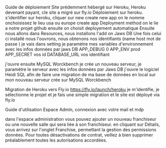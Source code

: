 Guide de déploiement
Site prédemment hébergé sur Heroku, Heroku devenant payant, cle site a migré sur fly.io Déploiement sur heroku. s'identifier sur heroku, cliquer sur new create new app on le nomme onchoisissez le lieu usa ou europe create app Deployment method on le lie a notre projet github ensuite on choisit deployement automatique Ensuite nous allons dans Resources, nous installons l'add on Jaws DB Une fois celui ci installé nous l'ouvrons, nous obtenons nos identifiants (name host mot de passe ) je vais dans setting je paramètre mes variables d'environnement avec les infos données par jaws DB APP_DEBUG 0 APP_ENV prod APP_SECRET vos id DATABASE_URL vos identifiant

j'ouvre ensuite MySQL Worckbench je crée un nouveau serveur, je paramètre le serveur avec les infos données par Jaws DB j'ouvre le logiciel Heidi SQL afin de faire une migration de ma base de données en local sur mon nouveau serveur crée sur MySQL Worckbench

Migration de Heroku vers Fly.io https://fly.io/launch/heroku je m'identifie, je sélectionne le projet et je fais une simple migration et le site est déployé via fly.io

Guide d'utilisation
Espace Admin, connexion avec votre mail et mdp

dans l'espace administration vous pouvez ajouter un nouveau franchiseur ou une nouvelle salle qui sera liée à son franchiseur. en cliquant sur Détails, vous arrivez sur l'onglet Franchise, permettant la gestion des permissions données. Pour toutes désactivations de contrat, veillez à bien supprimer préalablement toutes les autorisations accordées.